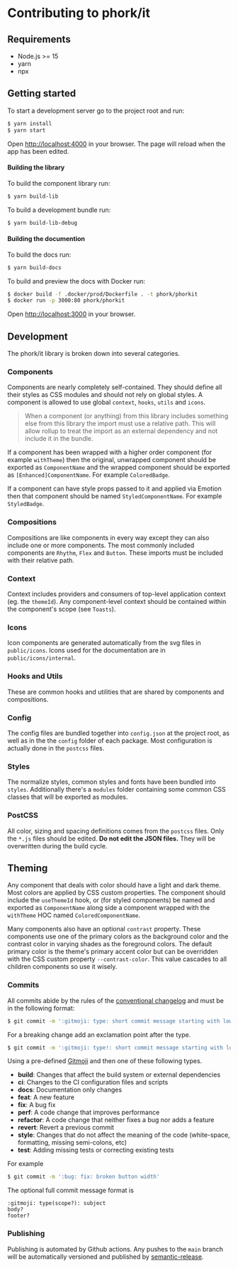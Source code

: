# Contributing to phork/it

## Requirements

- Node.js >= 15
- yarn
- npx

## Getting started

To start a development server go to the project root and run:

```bash
$ yarn install
$ yarn start
```

Open [http://localhost:4000](http://localhost:4000) in your browser. The page will reload when the app has been edited.

#### Building the library

To build the component library run:

```bash
$ yarn build-lib
```

To build a development bundle run:

```bash
$ yarn build-lib-debug
```

#### Building the documention

To build the docs run:

```bash
$ yarn build-docs
```

To build and preview the docs with Docker run:

```bash
$ docker build -f .docker/prod/Dockerfile . -t phork/phorkit
$ docker run -p 3000:80 phork/phorkit
```

Open [http://localhost:3000](http://localhost:3000) in your browser.

## Development

The phork/it library is broken down into several categories.

### Components

Components are nearly completely self-contained. They should define all their styles as CSS modules and should not rely on global styles. A component is allowed to use global `context`, `hooks`, `utils` and `icons`.

> When a component (or anything) from this library includes something else from this library the import must use a relative path. This will allow rollup to treat the import as an external dependency and not include it in the bundle.

If a component has been wrapped with a higher order component (for example `withTheme`) then the original, unwrapped component should be exported as `ComponentName` and the wrapped component should be exported as `[Enhanced]ComponentName`. For example `ColoredBadge`.

If a component can have style props passed to it and applied via Emotion then that component should be named `StyledComponentName`. For example `StyledBadge`.

### Compositions

Compositions are like components in every way except they can also include one or more components. The most commonly included components are `Rhythm`, `Flex` and `Button`. These imports must be included with their relative path.

### Context

Context includes providers and consumers of top-level application context (eg. the `themeId`). Any component-level context should be contained within the component's scope (see `Toasts`).

### Icons

Icon components are generated automatically from the svg files in `public/icons`. Icons used for the documentation are in `public/icons/internal`.

### Hooks and Utils

These are common hooks and utilities that are shared by components and compositions.

### Config

The config files are bundled together into `config.json` at the project root, as well as in the the `config` folder of each package. Most configuration is actually done in the `postcss` files.

### Styles

The normalize styles, common styles and fonts have been bundled into `styles`. Additionally there's a `modules` folder containing some common CSS classes that will be exported as modules.

### PostCSS

All color, sizing and spacing definitions comes from the `postcss` files. Only the `*.js` files should be edited. **Do not edit the JSON files.** They will be overwritten during the build cycle.

## Theming

Any component that deals with color should have a light and dark theme. Most colors are applied by CSS custom properties. The component should include the `useThemeId` hook, or (for styled components) be named and exported as `ComponentName` along side a component wrapped with the `withTheme` HOC named `ColoredComponentName`.

Many components also have an optional `contrast` property. These components use one of the primary colors as the background color and the contrast color in varying shades as the foreground colors. The default primary color is the theme's primary accent color but can be overridden with the CSS custom property `--contrast-color`. This value cascades to all children components so use it wisely.

### Commits

All commits abide by the rules of the [conventional changelog](https://github.com/conventional-changelog/commitlint) and must be in the following format:

```bash
$ git commit -m ':gitmoji: type: short commit message starting with lowercase'
```

For a breaking change add an exclamation point after the type.

```bash
$ git commit -m ':gitmoji: type!: short commit message starting with lowercase'
```

Using a pre-defined [Gitmoji](https://gitmoji.dev/) and then one of these following types.

- **build**: Changes that affect the build system or external dependencies
- **ci**: Changes to the CI configuration files and scripts
- **docs**: Documentation only changes
- **feat**: A new feature
- **fix**: A bug fix
- **perf**: A code change that improves performance
- **refactor**: A code change that neither fixes a bug nor adds a feature
- **revert**: Revert a previous commit
- **style**: Changes that do not affect the meaning of the code (white-space, formatting, missing semi-colons, etc)
- **test**: Adding missing tests or correcting existing tests

For example

```bash
$ git commit -m ':bug: fix: broken button width'
```

The optional full commit message format is

```
:gitmoji: type(scope?): subject
body?
footer?
```

### Publishing

Publishing is automated by Github actions. Any pushes to the `main` branch will be automatically versioned and published by [semantic-release](https://semantic-release.gitbook.io/semantic-release/).
